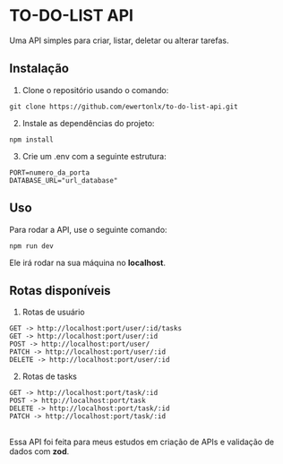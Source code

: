 # TO-DO-LIST API
Uma API simples para criar, listar, deletar ou alterar tarefas.

## Instalação
1. Clone o repositório usando o comando:
```
git clone https://github.com/ewertonlx/to-do-list-api.git
```
2. Instale as dependências do projeto:
```
npm install
```
3. Crie um .env com a seguinte estrutura:
```
PORT=numero_da_porta
DATABASE_URL="url_database"
```

## Uso

Para rodar a API, use o seguinte comando:
```
npm run dev
```
Ele irá rodar na sua máquina no **localhost**.

## 
## Rotas disponíveis
1. Rotas de usuário
```
GET -> http://localhost:port/user/:id/tasks
GET -> http://localhost:port/user/:id
POST -> http://localhost:port/user/
PATCH -> http://localhost:port/user/:id
DELETE -> http://localhost:port/user/:id
```
2. Rotas de tasks
```
GET -> http://localhost:port/task/:id
POST -> http://localhost:port/task
DELETE -> http://localhost:port/task/:id
PATCH -> http://localhost:port/task/:id
```
##
Essa API foi feita para meus estudos em criação de APIs e validação de dados com **zod**.